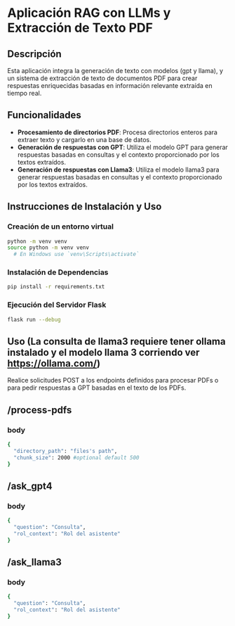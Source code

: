 
# Aplicación RAG con LLMs y Extracción de Texto PDF

## Descripción
Esta aplicación integra la generación de texto con modelos (gpt y llama), y un sistema de extracción de texto de documentos PDF para crear respuestas enriquecidas basadas en información relevante extraída en tiempo real.

## Funcionalidades
- **Procesamiento de directorios PDF**: Procesa directorios enteros para extraer texto y cargarlo en una base de datos.
- **Generación de respuestas con GPT**: Utiliza el modelo GPT para generar respuestas basadas en consultas y el contexto proporcionado por los textos extraídos.
- **Generación de respuestas con Llama3**: Utiliza el modelo llama3 para generar respuestas basadas en consultas y el contexto proporcionado por los textos extraídos.
## Instrucciones de Instalación y Uso

### Creación de un entorno virtual
```bash
python -m venv venv
source python -m venv venv
  # En Windows use `venv\Scripts\activate`
```

### Instalación de Dependencias
```bash
pip install -r requirements.txt
```

### Ejecución del Servidor Flask
```bash
flask run --debug 
```

## Uso (La consulta de llama3 requiere tener ollama instalado y el modelo llama 3 corriendo ver https://ollama.com/)
Realice solicitudes POST a los endpoints definidos para procesar PDFs o para pedir respuestas a GPT basadas en el texto de los PDFs.

## /process-pdfs
### body
```bash
{
  "directory_path": "files's path",
  "chunk_size": 2000 #optional default 500
}
```
## /ask_gpt4 
### body
```bash
{
  "question": "Consulta",
  "rol_context": "Rol del asistente"
}
```
## /ask_llama3 
### body
```bash
{
  "question": "Consulta",
  "rol_context": "Rol del asistente"
}
```
